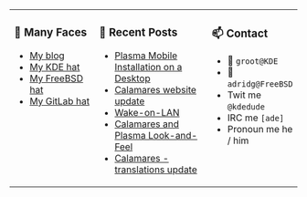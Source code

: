 
<table><tr>
  
<td valign="top" width="30%">
  
### 🙋 Many Faces

- [My blog](https://euroquis.nl/bobulate/)
- [My KDE hat](https://invent.kde.org/adridg)
- [My FreeBSD hat](https://wiki.freebsd.org/AdriaanDeGroot)
- [My GitLab hat](https://gitlab.com/adriaandegroot)
</td>

<td valign="top" width="40%">
  
### 💬 Recent Posts

<!-- BLOG-POST-LIST:START -->
- [Plasma Mobile Installation on a Desktop](https://euroquis.nl//calamares/2020/12/19/plamo.html)
- [Calamares website update](https://euroquis.nl//calamares/2020/12/14/cala-site.html)
- [Wake-on-LAN](https://euroquis.nl//freebsd/2020/11/25/wake.html)
- [Calamares and Plasma Look-and-Feel](https://euroquis.nl//calamares/2020/11/17/plasmalnf.html)
- [Calamares - translations update](https://euroquis.nl//calamares/2020/11/10/calamares.html)
<!-- BLOG-POST-LIST:END -->
</td>

<td valign="top" width="30%">
  
### 📫 Contact

- 📧 `groot@KDE`
- 📧 `adridg@FreeBSD`
- Twit me `@kdedude`
- IRC me `[ade]`
- Pronoun me he / him
</td>

</tr></table>
